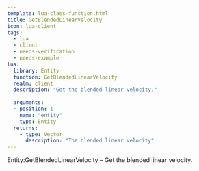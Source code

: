 ```yaml
---
template: lua-class-function.html
title: GetBlendedLinearVelocity
icon: lua-client
tags:
  - lua
  - client
  - needs-verification
  - needs-example
lua:
  library: Entity
  function: GetBlendedLinearVelocity
  realm: client
  description: "Get the blended linear velocity."
  
  arguments:
  - position: 1
    name: "entity"
    type: Entity
  returns:
    - type: Vector
      description: "The blended linear velocity"
---
```


<div class="lua__search__keywords">
Entity:GetBlendedLinearVelocity &#x2013; Get the blended linear velocity.
</div>
